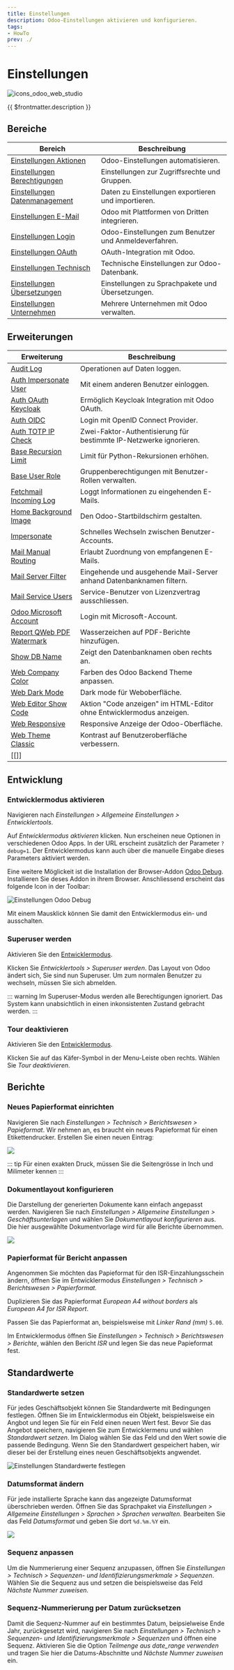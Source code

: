 ```yaml
---
title: Einstellungen
description: Odoo-Einstellungen aktivieren und konfigurieren.
tags:
- HowTo
prev: ./
---
```

# Einstellungen
![icons_odoo_web_studio](attachments/icons_odoo_web_studio.png)

{{ $frontmatter.description }}

## Bereiche

| Bereich                                                          | Beschreibung                                          |
| ---------------------------------------------------------------- | ----------------------------------------------------- |
| [Einstellungen Aktionen](Settings%20Actions.md)                  | Odoo-Einstellungen automatisieren.                    |
| [Einstellungen Berechtigungen](Settings%20Permissions.md)        | Einstellungen zur Zugriffsrechte und Gruppen.         |
| [Einstellungen Datenmanagement](Settings%20Data%20Management.md) | Daten zu Einstellungen exportieren und importieren.   |
| [Einstellungen E-Mail](Settings%20E-Mail.md)                     | Odoo mit Plattformen von Dritten integrieren.         |
| [Einstellungen Login](Settings%20Login.md)                       | Odoo-Einstellungen zum Benutzer und Anmeldeverfahren. |
| [Einstellungen OAuth](Settings%20OAuth.md)                       | OAuth-Integration mit Odoo.                           |
| [Einstellungen Technisch](Settings%20Technical.md)               | Technische Einstellungen zur Odoo-Datenbank.          |
| [Einstellungen Übersetzungen](Settings%20Translations.md)        | Einstellungen zu Sprachpakete und Übersetzungen.      |
| [Einstellungen Unternehmen](Settings%20Company.md)               | Mehrere Unternehmen mit Odoo verwalten.               |

## Erweiterungen

| Erweiterung                                                     | Beschreibung                                                         |
| --------------------------------------------------------------- | -------------------------------------------------------------------- |
| [Audit Log](Audit%20Log.md)                                     | Operationen auf Daten loggen.                                        |
| [Auth Impersonate User](Auth%20Impersonate%20User.md)           | Mit einem anderen Benutzer einloggen.                                |
| [Auth OAuth Keycloak](Auth%20OAuth%20Keycloak)                  | Ermöglich Keycloak Integration mit Odoo OAuth.                       |
| [Auth OIDC](Auth%20OIDC.md)                                     | Login mit OpenID Connect Provider.                                   |
| [Auth TOTP IP Check](Auth%20TOTP%20IP%20Check.md)               | Zwei-Faktor-Authentisierung für bestimmte IP-Netzwerke ignorieren.   |
| [Base Recursion Limit](Base%20Recursion%20Limit.md)             | Limit für Python-Rekursionen erhöhen.                                |
| [Base User Role](Base%20User%20Role.md)                         | Gruppenberechtigungen mit Benutzer-Rollen verwalten.                 |
| [Fetchmail Incoming Log](Fetchmail%20Incoming%20Log.md)         | Loggt Informationen zu eingehenden E-Mails.                          |
| [Home Background Image](Home%20Background%20Image.md)           | Den Odoo-Startbildschirm gestalten.                                  |
| [Impersonate](Impersonate.md)                                   | Schnelles Wechseln zwischen Benutzer-Accounts.                       |
| [Mail Manual Routing](Mail%20Manual%20Routing.md)               | Erlaubt Zuordnung von empfangenen E-Mails.                           |
| [Mail Server Filter](Mail%20Server%20Filter.md)                 | Eingehende und ausgehende Mail-Server anhand Datenbanknamen filtern. |
| [Mail Service Users](Mail%20Service%20Users.md)                 | Service-Benutzer von Lizenzvertrag ausschliessen.                    |
| [Odoo Microsoft Account](Odoo%20Microsoft%20Account.md)         | Login mit Microsoft-Account.                                         |
| [Report QWeb PDF Watermark](Report%20QWeb%20PDF%20Watermark.md) | Wasserzeichen auf PDF-Berichte hinzufügen.                           |
| [Show DB Name](Show%20DB%20Name.md)                             | Zeigt den Datenbanknamen oben rechts an.                             |
| [Web Company Color](Web%20Company%20Color.md)                   | Farben des Odoo Backend Theme anpassen.                              |
| [Web Dark Mode](Web%20Dark%20Mode.md)                           | Dark mode für Weboberfläche.                                         |
| [Web Editor Show Code](Web%20Editor%20Show%20Code.md)           | Aktion "Code anzeigen" im HTML-Editor ohne Entwicklermodus anzeigen. |
| [Web Responsive](Web%20Responsive.md)                           | Responsive Anzeige der Odoo-Oberfläche.                              |
| [Web Theme Classic](Web%20Theme%20Classic.md)                   | Kontrast auf Benutzeroberfläche verbessern.                          |
| [[]]                                                                |                                                                      |

## Entwicklung

### Entwicklermodus aktivieren

Navigieren nach *Einstellungen > Allgemeine Einstellungen > Entwicklertools*.

Auf *Entwicklermodus aktivieren* klicken. Nun erscheinen neue Optionen in verschiedenen Odoo Apps. In der URL erscheint zusätzlich der Parameter `?debug=1`. Der Entwicklermodus kann auch über die manuelle Eingabe dieses Parameters aktiviert werden.

Eine weitere Möglickeit ist die Installation der Browser-Addon [Odoo Debug](https://www.droggol.com/odoo-tools). Installieren Sie deses Addon in ihrem Browser. Anschliessend erscheint das folgende Icon in der Toolbar:

![Einstellungen Odoo Debug](attachments/Einstellungen%20Odoo%20Debug.png)

Mit einem Mausklick können Sie damit den Entwicklermodus ein- und ausschalten.

### Superuser werden

Aktivieren Sie den [Entwicklermodus](Settings.md#Entwicklermodus%20aktivieren).

Klicken Sie *Entwicklertools > Superuser werden*. Das Layout von Odoo ändert sich, Sie sind nun Superuser. Um zum normalen Benutzer zu wechseln, müssen Sie sich abmelden.

::: warning
Im Superuser-Modus werden alle Berechtigungen ignoriert. Das System kann unabsichtlich in einen inkonsistenten Zustand gebracht werden.
:::

### Tour deaktivieren

Aktivieren Sie den [Entwicklermodus](Settings.md#Entwicklermodus%20aktivieren).

Klicken Sie auf das Käfer-Symbol in der Menu-Leiste oben rechts. Wählen Sie *Tour deaktivieren*.

## Berichte

### Neues Papierformat einrichten

Navigieren Sie nach *Einstellungen > Technisch > Berichtswesen > Papieformat*. Wir nehmen an, es braucht ein neues Papieformat für einen Etikettendrucker. Erstellen Sie einen neuen Eintrag:

![](attachments/Neues%20Papierformat.png)

::: tip
Für einen exakten Druck, müssen Sie die Seitengrösse in Inch und Milimeter kennen
:::

### Dokumentlayout konfigurieren

Die Darstellung der generierten Dokumente kann einfach angepasst werden. Navigieren Sie nach *Einstellungen > Allgemeine Einstellungen > Geschäftsunterlagen* und wählen Sie *Dokumentlayout konfigurieren* aus. Die hier ausgewählte Dokumentvorlage wird für alle Berichte übernommen.

![](attachments/Einstellungen%20Dokumentlayout.png)

### Papierformat für Bericht anpassen

Angenommen Sie möchten das Papieformat für den ISR-Einzahlungsschein ändern, öffnen Sie im Entwicklermodus *Einstellungen > Technisch > Berichtswesen > Papierformat.*

Duplizieren Sie das Papierformat *European A4 without borders* als *European A4 for ISR Report*.

Passen Sie das Papierformat an, beispielsweise mit *Linker Rand (mm)* `5.00`.

Im Entwicklermodus öffnen Sie *Einstellungen > Technisch > Berichtswesen > Berichte*, wählen den Bericht *ISR* und legen Sie das neue Papieformat fest.

## Standardwerte

### Standardwerte setzen

Für jedes Geschäftsobjekt können Sie Standardwerte mit Bedingungen festlegen. Öffnen Sie im Entwicklermodus ein Objekt, beispielsweise ein Angbot und legen Sie für ein Feld einen neuen Wert fest. Bevor Sie das Angebot speichern, navigieren Sie zum Entwicklermenu und wählen *Standardwert setzen*. Im Dialog wählen Sie das Feld und den Wert sowie die passende Bedingung. Wenn Sie den Standardwert gespeichert haben, wir dieser bei der Erstellung eines neuen Geschäftsobjekts angwendet.

![Einstellungen Standardwerte festlegen](attachments/Einstellungen%20Standardwerte%20festlegen.gif)

### Datumsformat ändern

Für jede installierte Sprache kann das angezeigte Datumsformat überschrieben werden. Öffnen Sie das Sprachpaket via *Einstellungen > Allgemeine Einstellungen > Sprachen > Sprachen verwalten*. Bearbeiten Sie das Feld *Datumsformat* und geben Sie dort `%d.%m.%Y` ein.

![](attachments/Einstellung%20Datumsformat.png)

### Sequenz anpassen

Um die Nummerierung einer Sequenz anzupassen, öffnen Sie *Einstellungen > Technisch > Sequenzen- und Identifizierungsmerkmale > Sequenzen*. Wählen Sie die Sequenz aus und setzen die beispielsweise das Feld *Nächste Nummer zuweisen*.

### Sequenz-Nummerierung per Datum zurücksetzen

Damit die Sequenz-Nummer auf ein bestimmtes Datum, beipsielweise Ende Jahr, zurückgesetzt wird, navigieren Sie nach *Einstellungen > Technisch > Sequenzen- und Identifizierungsmerkmale > Sequenzen* und öffnen eine Sequenz. Aktivieren Sie die Option *Teilmenge aus date_range verwenden* und tragen Sie hier die Datums-Abschnitte und *Nächste Nummer zuweisen* ein.
